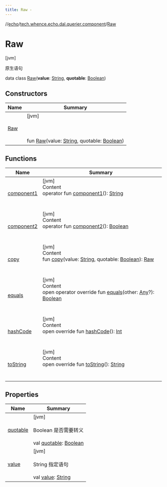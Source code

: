 ```yaml
---
title: Raw -
---
```

//[echo](../../index.md)/[tech.whence.echo.dal.querier.component](../index.md)/[Raw](index.md)



# Raw  
 [jvm] 

原生语句

data class [Raw](index.md)(**value**: [String](https://kotlinlang.org/api/latest/jvm/stdlib/kotlin/-string/index.html), **quotable**: [Boolean](https://kotlinlang.org/api/latest/jvm/stdlib/kotlin/-boolean/index.html))   


## Constructors  
  
|  Name|  Summary| 
|---|---|
| [Raw](-raw.md)|  [jvm] <br><br><br><br>fun [Raw](-raw.md)(value: [String](https://kotlinlang.org/api/latest/jvm/stdlib/kotlin/-string/index.html), quotable: [Boolean](https://kotlinlang.org/api/latest/jvm/stdlib/kotlin/-boolean/index.html))   <br>


## Functions  
  
|  Name|  Summary| 
|---|---|
| [component1](component1.md)| [jvm]  <br>Content  <br>operator fun [component1](component1.md)(): [String](https://kotlinlang.org/api/latest/jvm/stdlib/kotlin/-string/index.html)  <br><br><br>
| [component2](component2.md)| [jvm]  <br>Content  <br>operator fun [component2](component2.md)(): [Boolean](https://kotlinlang.org/api/latest/jvm/stdlib/kotlin/-boolean/index.html)  <br><br><br>
| [copy](copy.md)| [jvm]  <br>Content  <br>fun [copy](copy.md)(value: [String](https://kotlinlang.org/api/latest/jvm/stdlib/kotlin/-string/index.html), quotable: [Boolean](https://kotlinlang.org/api/latest/jvm/stdlib/kotlin/-boolean/index.html)): [Raw](index.md)  <br><br><br>
| [equals](../../tech.whence.echo.webclient.response.exception/-response-unrecognized-exception/index.md#kotlin/Any/equals/#kotlin.Any?/PointingToDeclaration/)| [jvm]  <br>Content  <br>open operator override fun [equals](../../tech.whence.echo.webclient.response.exception/-response-unrecognized-exception/index.md#kotlin/Any/equals/#kotlin.Any?/PointingToDeclaration/)(other: [Any](https://kotlinlang.org/api/latest/jvm/stdlib/kotlin/-any/index.html)?): [Boolean](https://kotlinlang.org/api/latest/jvm/stdlib/kotlin/-boolean/index.html)  <br><br><br>
| [hashCode](../../tech.whence.echo.webclient.response.exception/-response-unrecognized-exception/index.md#kotlin/Any/hashCode/#/PointingToDeclaration/)| [jvm]  <br>Content  <br>open override fun [hashCode](../../tech.whence.echo.webclient.response.exception/-response-unrecognized-exception/index.md#kotlin/Any/hashCode/#/PointingToDeclaration/)(): [Int](https://kotlinlang.org/api/latest/jvm/stdlib/kotlin/-int/index.html)  <br><br><br>
| [toString](../../tech.whence.echo.webclient.response.exception/-response-unrecognized-exception/index.md#kotlin/Any/toString/#/PointingToDeclaration/)| [jvm]  <br>Content  <br>open override fun [toString](../../tech.whence.echo.webclient.response.exception/-response-unrecognized-exception/index.md#kotlin/Any/toString/#/PointingToDeclaration/)(): [String](https://kotlinlang.org/api/latest/jvm/stdlib/kotlin/-string/index.html)  <br><br><br>


## Properties  
  
|  Name|  Summary| 
|---|---|
| [quotable](index.md#tech.whence.echo.dal.querier.component/Raw/quotable/#/PointingToDeclaration/)|  [jvm] <br><br>Boolean 是否需要转义<br><br>val [quotable](index.md#tech.whence.echo.dal.querier.component/Raw/quotable/#/PointingToDeclaration/): [Boolean](https://kotlinlang.org/api/latest/jvm/stdlib/kotlin/-boolean/index.html)   <br>
| [value](index.md#tech.whence.echo.dal.querier.component/Raw/value/#/PointingToDeclaration/)|  [jvm] <br><br>String 指定语句<br><br>val [value](index.md#tech.whence.echo.dal.querier.component/Raw/value/#/PointingToDeclaration/): [String](https://kotlinlang.org/api/latest/jvm/stdlib/kotlin/-string/index.html)   <br>

